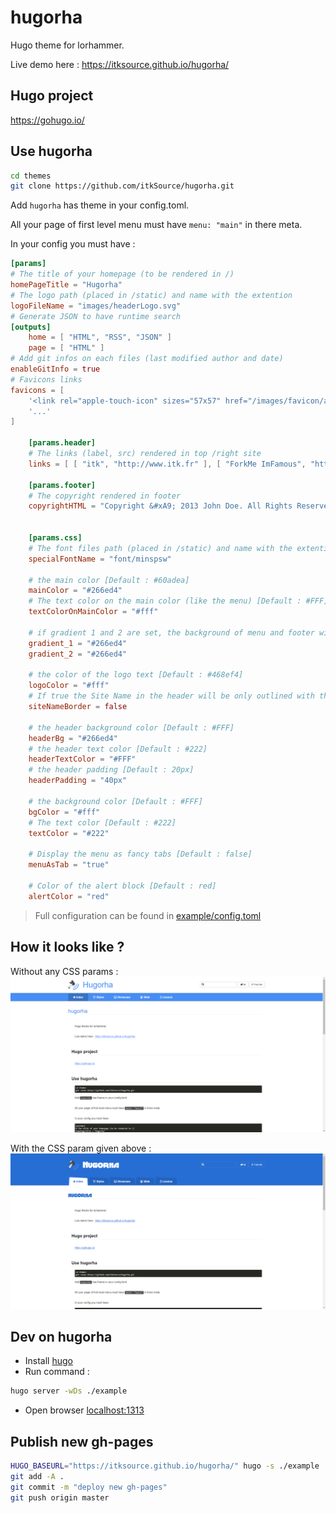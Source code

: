 # hugorha

Hugo theme for lorhammer.

Live demo here : https://itksource.github.io/hugorha/

## Hugo project

https://gohugo.io/

## Use hugorha

```bash
cd themes
git clone https://github.com/itkSource/hugorha.git
```

Add `hugorha` has theme in your config.toml.

All your page of first level menu must have `menu: "main"` in there meta.

In your config you must have :

```toml
[params]
# The title of your homepage (to be rendered in /)
homePageTitle = "Hugorha"
# The logo path (placed in /static) and name with the extention
logoFileName = "images/headerLogo.svg"
# Generate JSON to have runtime search
[outputs]
    home = [ "HTML", "RSS", "JSON" ]
    page = [ "HTML" ]
# Add git infos on each files (last modified author and date)
enableGitInfo = true
# Favicons links
favicons = [
    '<link rel="apple-touch-icon" sizes="57x57" href="/images/favicon/apple-icon-57x57.png">',
    '...'
]

    [params.header]
    # The links (label, src) rendered in top /right site
    links = [ [ "itk", "http://www.itk.fr" ], [ "ForkMe ImFamous", "http://gitlab.com/itk.fr" ] ]

    [params.footer]
    # The copyright rendered in footer
    copyrightHTML = "Copyright &#xA9; 2013 John Doe. All Rights Reserved."


    [params.css]
    # The font files path (placed in /static) and name with the extention. Only need WOFF2 and WOFF format [Default : sans-serif]
    specialFontName = "font/minspsw"

    # the main color [Default : #60adea]
    mainColor = "#266ed4"
    # The text color on the main color (like the menu) [Default : #FFF]
    textColorOnMainColor = "#fff"

    # if gradient 1 and 2 are set, the background of menu and footer will be a gradient
    gradient_1 = "#266ed4"
    gradient_2 = "#266ed4"

    # the color of the logo text [Default : #468ef4]
    logoColor = "#fff"
    # If true the Site Name in the header will be only outlined with the color [Default : false]
    siteNameBorder = false

    # the header background color [Default : #FFF]
    headerBg = "#266ed4"
    # the header text color [Default : #222]
    headerTextColor = "#FFF"
    # the header padding [Default : 20px]
    headerPadding = "40px"

    # the background color [Default : #FFF]
    bgColor = "#fff"
    # The text color [Default : #222]
    textColor = "#222"

    # Display the menu as fancy tabs [Default : false]
    menuAsTab = "true"

    # Color of the alert block [Default : red]
    alertColor = "red"

```

> Full configuration can be found in [example/config.toml](https://github.com/itkSource/hugorha/blob/master/example/config.toml)

## How it looks like ?

Without any CSS params :
[![Hugorha default skin](static/images/hugorha-default.png)](static/images/hugorha-default.png)

With the CSS param given above :
[![Hugorha exemple skin](static/images/hugorha-skin.png)](static/images/hugorha-skin.png)


## Dev on hugorha

* Install [hugo](http://gohugo.io/overview/installing/)
* Run command :

```bash 
hugo server -wDs ./example
```

* Open browser [localhost:1313](http://localhost:1313/)

## Publish new gh-pages

```bash
HUGO_BASEURL="https://itksource.github.io/hugorha/" hugo -s ./example
git add -A .
git commit -m "deploy new gh-pages"
git push origin master
```